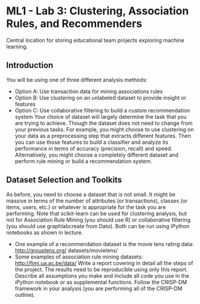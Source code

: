 # ML1 - Lab 3: Clustering, Association Rules, and Recommenders
Central location for storing educational team projects exploring machine learning.

## Introduction
You will be using one of three different analysis methods:
* Option A: Use transaction data for mining associations rules
* Option B: Use clustering on an unlabeled dataset to provide insight or features
* Option C: Use collaborative filtering to build a custom recommendation system
Your choice of dataset will largely determine the task that you are trying to achieve. Though the
dataset does not need to change from your previous tasks. For example, you might choose to use
clustering on your data as a preprocessing step that extracts different features. Then you can use
those features to build a classifier and analyze its performance in terms of accuracy (precision,
recall) and speed. Alternatively, you might choose a completely different dataset and perform rule
mining or build a recommendation system.

## Dataset Selection and Toolkits
As before, you need to choose a dataset that is not small. It might be massive in terms of the
number of attributes (or transactions), classes (or items, users, etc.) or whatever is appropriate for
the task you are performing. Note that scikit-learn can be used for clustering analysis, but not for
Association Rule Mining (you should use R) or collaborative filtering (you should use graphlabcreate 
from Dato). Both can be run using iPython notebooks as shown in lecture.
* One example of a recommendation dataset is the movie lens rating data: http://grouplens.org/
datasets/movielens/
* Some examples of association rule mining datasets: http://fimi.ua.ac.be/data/
Write a report covering in detail all the steps of the project. The results need to be reproducible
using only this report. Describe all assumptions you make and include all code you use in the
iPython notebook or as supplemental functions. Follow the CRISP-DM framework in your analysis
(you are performing all of the CRISP-DM outline).